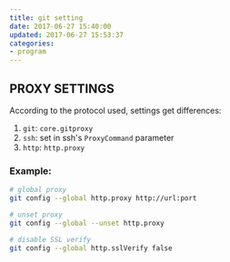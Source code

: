 ```yaml
---
title: git setting
date: 2017-06-27 15:40:00
updated: 2017-06-27 15:53:37
categories:
- program
---
```

## PROXY SETTINGS
  According to the protocol used, settings get differences: 

  1. `git`: `core.gitproxy` 
  2. `ssh`: set in ssh's `ProxyCommand` parameter
  3. `http`: `http.proxy`
  
### Example:
  
  ````bash
  # global proxy
  git config --global http.proxy http://url:port

  # unset proxy
  git config --global --unset http.proxy

  # disable SSL verify
  git config --global http.sslVerify false
  ````